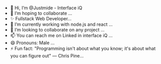 - 👋 Hi, I’m @Justmide - Interface iQ
- 👀 I’m hoping to collaborate ...
- ✨ Fullstack Web Developer...
- 🌱 I’m currently working with node.js and react ...
- 💞️ I’m looking to collaborate on any project ...
- 📫 You can reach me on Linked in interface iQ ...
- 😄 Pronouns: Male ...
- ⚡ Fun fact: "Programming isn't about what you know; it's about what you can figure out" — Chris Pine...

<!---
Justmide/Justmide is a ✨ special ✨ repository because its `README.md` (this file) appears on your GitHub profile.
You can click the Preview link to take a look at your changes.
--->
